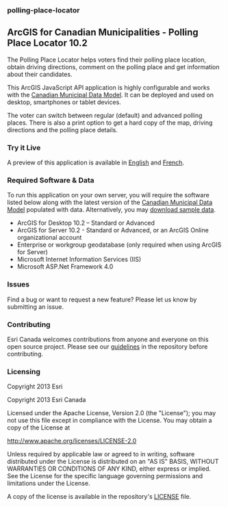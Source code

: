### polling-place-locator
## ArcGIS for Canadian Municipalities - Polling Place Locator 10.2

The Polling Place Locator helps voters find their polling place location, obtain driving directions, comment on the polling place and get information about their candidates.

This ArcGIS JavaScript API application is highly configurable and works with the [Canadian Municipal Data Model](http://www.arcgis.com/home/item.html?id=0487111bd16a4c2ca757687d588aa783 "Download the Data Model"). It can be deployed and used on desktop, smartphones or tablet devices.

The voter can switch between regular (default) and advanced polling places.  There is also a print option to get a hard copy of the map, driving directions and the polling place details.

### Try it Live

A preview of this application is available in [English](http://apps.esri.ca/pollingplacelocator/ "Try it live") and [French](http://apps.esri.ca/pollingplacelocator/fr "Essayer l'application en français").

### Required Software & Data
To run this application on your own server, you will require the software listed below along with the latest version of the [Canadian Municipal Data Model](http://www.arcgis.com/home/item.html?id=0487111bd16a4c2ca757687d588aa783 "Download the Data Model") populated with data. Alternatively, you may [download sample data](http://www.arcgis.com/home/item.html?id=7e8d018c531b4ec7a2ca70e56d6ed9b2).

- ArcGIS for Desktop 10.2 – Standard or Advanced
- ArcGIS for Server 10.2 - Standard or Advanced, or an ArcGIS Online organizational account
- Enterprise or workgroup geodatabase (only required when using ArcGIS for Server)
- Microsoft Internet Information Services (IIS)
- Microsoft ASP.Net Framework 4.0

### Issues

Find a bug or want to request a new feature? Please let us know by submitting an issue.
### Contributing

Esri Canada welcomes contributions from anyone and everyone on this open source project. Please see our [guidelines](../master/Contributing.md) in the repository before contributing.

### Licensing
Copyright 2013 Esri

Copyright 2013 Esri Canada

Licensed under the Apache License, Version 2.0 (the "License"); you may not use this file except in compliance with the License. You may obtain a copy of the License at

http://www.apache.org/licenses/LICENSE-2.0

Unless required by applicable law or agreed to in writing, software distributed under the License is distributed on an "AS IS" BASIS, WITHOUT WARRANTIES OR CONDITIONS OF ANY KIND, either express or implied. See the License for the specific language governing permissions and limitations under the License.

A copy of the license is available in the repository's [LICENSE](../master/LICENSE) file.